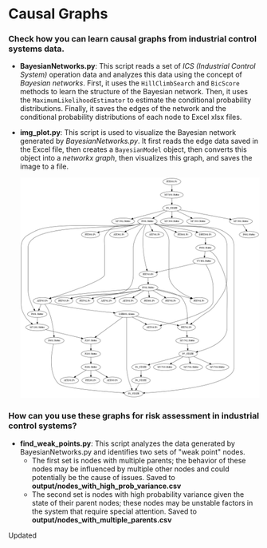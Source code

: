 # Causal Graphs
### **Check how you can learn causal graphs from industrial control systems data.**

- **BayesianNetworks.py**: This script reads a set of *ICS (Industrial Control System)* operation data and analyzes this data using the concept of *Bayesian networks*. First, it uses the `HillClimbSearch` and `BicScore` methods to learn the structure of the Bayesian network. Then, it uses the `MaximumLikelihoodEstimator` to estimate the conditional probability distributions. Finally, it saves the edges of the network and the conditional probability distributions of each node to Excel xlsx files.

- **img_plot.py**: This script is used to visualize the Bayesian network generated by *BayesianNetworks.py*. It first reads the edge data saved in the Excel file, then creates a `BayesianModel` object, then converts this object into a *networkx graph*, then visualizes this graph, and saves the image to a file.

  ![graph](output/graph.png)

### How can you use these graphs for risk assessment in industrial control systems? 

- **find_weak_points.py**: This script analyzes the data generated by BayesianNetworks.py and identifies two sets of "weak point" nodes. 
  - The first set is nodes with multiple parents; the behavior of these nodes may be influenced by multiple other nodes and could potentially be the cause of issues.  Saved to **output/nodes_with_high_prob_variance.csv**
  - The second set is nodes with high probability variance given the state of their parent nodes; these nodes may be unstable factors in the system that require special attention. Saved to **output/nodes_with_multiple_parents.csv**



Updated